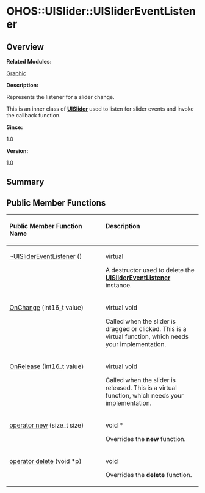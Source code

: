 # OHOS::UISlider::UISliderEventListener<a name="ZH-CN_TOPIC_0000001054598187"></a>

## **Overview**<a name="section719355167093534"></a>

**Related Modules:**

[Graphic](Graphic.md)

**Description:**

Represents the listener for a slider change. 

This is an inner class of  **[UISlider](OHOS-UISlider.md)**  used to listen for slider events and invoke the callback function.

**Since:**

1.0

**Version:**

1.0

## **Summary**<a name="section109061004093534"></a>

## Public Member Functions<a name="pub-methods"></a>

<a name="table109223580093534"></a>
<table><thead align="left"><tr id="row1301608619093534"><th class="cellrowborder" valign="top" width="50%" id="mcps1.1.3.1.1"><p id="p72573842093534"><a name="p72573842093534"></a><a name="p72573842093534"></a>Public Member Function Name</p>
</th>
<th class="cellrowborder" valign="top" width="50%" id="mcps1.1.3.1.2"><p id="p162125422093534"><a name="p162125422093534"></a><a name="p162125422093534"></a>Description</p>
</th>
</tr>
</thead>
<tbody><tr id="row594676722093534"><td class="cellrowborder" valign="top" width="50%" headers="mcps1.1.3.1.1 "><p id="p970073168093534"><a name="p970073168093534"></a><a name="p970073168093534"></a><a href="Graphic.md#gaf7923989ab1a8cb8a0b643ef65d02134">~UISliderEventListener</a> ()</p>
</td>
<td class="cellrowborder" valign="top" width="50%" headers="mcps1.1.3.1.2 "><p id="p396543624093534"><a name="p396543624093534"></a><a name="p396543624093534"></a>virtual&nbsp;</p>
<p id="p1878605720093534"><a name="p1878605720093534"></a><a name="p1878605720093534"></a>A destructor used to delete the <strong id="b570108007093534"><a name="b570108007093534"></a><a name="b570108007093534"></a> <a href="OHOS-UISlider-UISliderEventListener.md">UISliderEventListener</a> </strong> instance. </p>
</td>
</tr>
<tr id="row587081469093534"><td class="cellrowborder" valign="top" width="50%" headers="mcps1.1.3.1.1 "><p id="p1600370123093534"><a name="p1600370123093534"></a><a name="p1600370123093534"></a><a href="Graphic.md#ga6044e7ac9a27c7a85cc855dd32e4df5e">OnChange</a> (int16_t value)</p>
</td>
<td class="cellrowborder" valign="top" width="50%" headers="mcps1.1.3.1.2 "><p id="p1563187662093534"><a name="p1563187662093534"></a><a name="p1563187662093534"></a>virtual void&nbsp;</p>
<p id="p2100116742093534"><a name="p2100116742093534"></a><a name="p2100116742093534"></a>Called when the slider is dragged or clicked. This is a virtual function, which needs your implementation. </p>
</td>
</tr>
<tr id="row1279677374093534"><td class="cellrowborder" valign="top" width="50%" headers="mcps1.1.3.1.1 "><p id="p678715457093534"><a name="p678715457093534"></a><a name="p678715457093534"></a><a href="Graphic.md#gaf8982c429bfa52c1a8a01d1115b596e6">OnRelease</a> (int16_t value)</p>
</td>
<td class="cellrowborder" valign="top" width="50%" headers="mcps1.1.3.1.2 "><p id="p1750386703093534"><a name="p1750386703093534"></a><a name="p1750386703093534"></a>virtual void&nbsp;</p>
<p id="p696681399093534"><a name="p696681399093534"></a><a name="p696681399093534"></a>Called when the slider is released. This is a virtual function, which needs your implementation. </p>
</td>
</tr>
<tr id="row453632034093534"><td class="cellrowborder" valign="top" width="50%" headers="mcps1.1.3.1.1 "><p id="p328927714093534"><a name="p328927714093534"></a><a name="p328927714093534"></a><a href="Graphic.md#ga4854963aa969ee20a6cd174a70f5cd23">operator new</a> (size_t size)</p>
</td>
<td class="cellrowborder" valign="top" width="50%" headers="mcps1.1.3.1.2 "><p id="p1315742435093534"><a name="p1315742435093534"></a><a name="p1315742435093534"></a>void *&nbsp;</p>
<p id="p1965494368093534"><a name="p1965494368093534"></a><a name="p1965494368093534"></a>Overrides the <strong id="b218490791093534"><a name="b218490791093534"></a><a name="b218490791093534"></a>new</strong> function. </p>
</td>
</tr>
<tr id="row33116383093534"><td class="cellrowborder" valign="top" width="50%" headers="mcps1.1.3.1.1 "><p id="p1039871707093534"><a name="p1039871707093534"></a><a name="p1039871707093534"></a><a href="Graphic.md#gadf1997a0f56ac2b220e7f0f8e8e0a6ef">operator delete</a> (void *p)</p>
</td>
<td class="cellrowborder" valign="top" width="50%" headers="mcps1.1.3.1.2 "><p id="p1132761767093534"><a name="p1132761767093534"></a><a name="p1132761767093534"></a>void&nbsp;</p>
<p id="p1962760772093534"><a name="p1962760772093534"></a><a name="p1962760772093534"></a>Overrides the <strong id="b396925091093534"><a name="b396925091093534"></a><a name="b396925091093534"></a>delete</strong> function. </p>
</td>
</tr>
</tbody>
</table>


